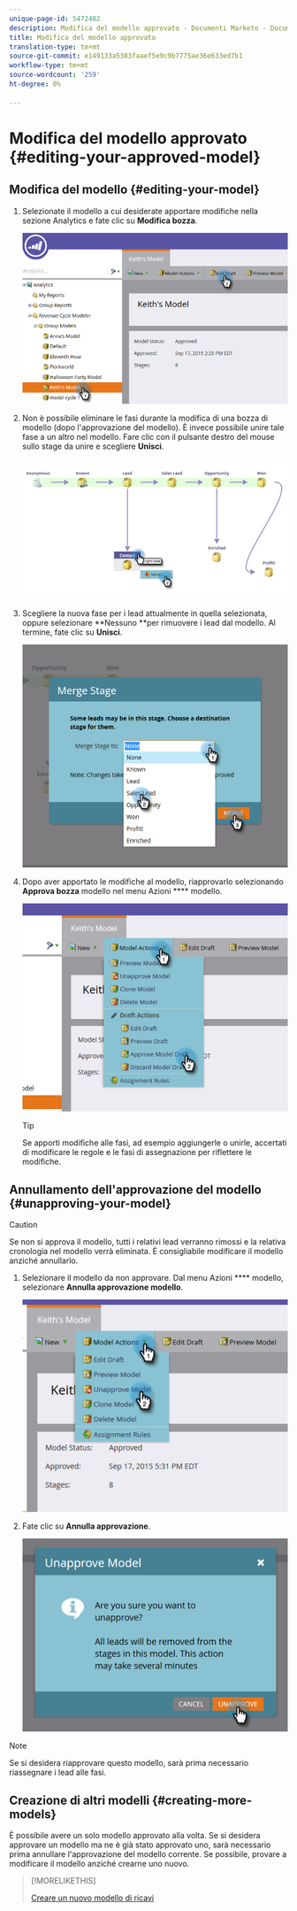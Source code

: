 ```yaml
---
unique-page-id: 5472402
description: Modifica del modello approvato - Documenti Marketo - Documentazione del prodotto
title: Modifica del modello approvato
translation-type: tm+mt
source-git-commit: e149133a5383faaef5e9c9b7775ae36e633ed7b1
workflow-type: tm+mt
source-wordcount: '259'
ht-degree: 0%

---
```



# Modifica del modello approvato {#editing-your-approved-model}

## Modifica del modello {#editing-your-model}

1. Selezionate il modello a cui desiderate apportare modifiche nella sezione Analytics e fate clic su **Modifica bozza**.

   ![](assets/one.png)

1. Non è possibile eliminare le fasi durante la modifica di una bozza di modello (dopo l&#39;approvazione del modello). È invece possibile unire tale fase a un altro nel modello. Fare clic con il pulsante destro del mouse sullo stage da unire e scegliere **Unisci**.

   ![](assets/two.png)

1. Scegliere la nuova fase per i lead attualmente in quella selezionata, oppure selezionare **Nessuno **per rimuovere i lead dal modello. Al termine, fate clic su **Unisci**.

   ![](assets/three.png)

1. Dopo aver apportato le modifiche al modello, riapprovarlo selezionando **Approva bozza** modello nel menu Azioni **** modello.

   ![](assets/four.png)

   >[!TIP]
   >
   >Se apporti modifiche alle fasi, ad esempio aggiungerle o unirle, accertati di modificare le regole e le fasi di assegnazione per riflettere le modifiche.

## Annullamento dell&#39;approvazione del modello {#unapproving-your-model}

>[!CAUTION]
>
>Se non si approva il modello, tutti i relativi lead verranno rimossi e la relativa cronologia nel modello verrà eliminata. È consigliabile modificare il modello anziché annullarlo.

1. Selezionare il modello da non approvare. Dal menu Azioni **** modello, selezionare **Annulla approvazione modello**.

   ![](assets/five.png)

1. Fate clic su **Annulla approvazione**.

   ![](assets/six.png)

>[!NOTE]
>
>Se si desidera riapprovare questo modello, sarà prima necessario riassegnare i lead alle fasi.

## Creazione di altri modelli {#creating-more-models}

È possibile avere un solo modello approvato alla volta. Se si desidera approvare un modello ma ne è già stato approvato uno, sarà necessario prima annullare l&#39;approvazione del modello corrente. Se possibile, provare a modificare il modello anziché crearne uno nuovo.

>[!MORELIKETHIS]
>
>[Creare un nuovo modello di ricavi](../../../../../product-docs/reporting/revenue-cycle-analytics/revenue-cycle-models/create-a-new-revenue-model.md)

